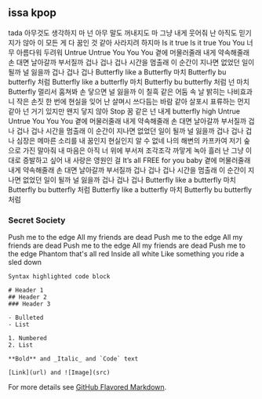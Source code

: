 ## issa kpop

tada
아무것도 생각하지 마
넌 아무 말도 꺼내지도 마
그냥 내게 웃어줘
난 아직도 믿기지가 않아
이 모든 게 다 꿈인 것 같아
사라지려 하지마
Is it true Is it true
You You
너무 아름다워 두려워
Untrue Untrue
You You You
곁에 머물러줄래
내게 약속해줄래
손 대면 날아갈까 부서질까
겁나 겁나 겁나
시간을 멈출래
이 순간이 지나면
없었던 일이 될까
널 잃을까
겁나 겁나 겁나
Butterfly like a Butterfly
마치 Butterfly bu butterfly 처럼
Butterfly like a butterfly
마치 Butterfly bu butterfly 처럼
넌 마치 Butterfly
멀리서 훔쳐봐 손 닿으면 널 잃을까
이 칠흑 같은 어둠 속 날 밝히는
나비효과
니 작은 손짓 한 번에 현실을 잊어 난
살며시 쓰다듬는 바람 같아
살포시 표류하는 먼지 같아
넌 거기 있지만 왠지 닿지 않아
Stop
꿈 같은 넌 내게 butterfly high
Untrue Untrue
You You You
곁에 머물러줄래
내게 약속해줄래
손 대면 날아갈까 부서질까
겁나 겁나 겁나
시간을 멈출래
이 순간이 지나면
없었던 일이 될까 널 잃을까
겁나 겁나 겁나
심장은 메마른 소리를 내
꿈인지 현실인지 알 수 없네
나의 해변의 카프카여
저기 숲으로 가진 말아줘
내 마음은 아직 너 위에 부서져
조각조각 까맣게 녹아 흘러
난 그냥 이대로 증발하고 싶어
내 사랑은 영원인 걸
It’s all FREE for you baby
곁에 머물러줄래
내게 약속해줄래
손 대면 날아갈까 부서질까
겁나 겁나 겁나
시간을 멈출래
이 순간이 지나면
없었던 일이 될까 널 잃을까
겁나 겁나 겁나
Butterfly like a butterfly
마치 Butterfly bu butterfly 처럼
Butterfly like a butterfly
마치 Butterfly bu butterfly 처럼

### Secret Society

Push me to the edge
All my friends are dead
Push me to the edge
All my friends are dead
Push me to the edge
All my friends are dead
Push me to the edge
Phantom that's all red
Inside all white
Like something you ride a sled down

```secret society
Syntax highlighted code block

# Header 1
## Header 2
### Header 3

- Bulleted
- List

1. Numbered
2. List

**Bold** and _Italic_ and `Code` text

[Link](url) and ![Image](src)
```

For more details see [GitHub Flavored Markdown](https://guides.github.com/features/mastering-markdown/).


